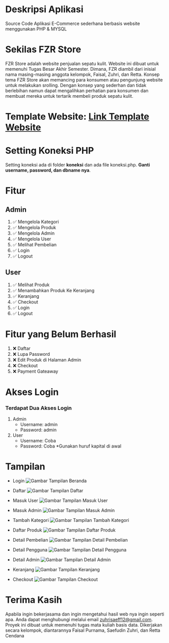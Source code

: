 # Deskripsi Aplikasi

Source Code Aplikasi E-Commerce sederhana berbasis website menggunakan PHP & MYSQL

# Sekilas FZR Store

FZR Store adalah website penjualan sepatu kulit. Website ini dibuat untuk memenuhi Tugas Besar Akhir Semester. Dimana, FZR diambil dari inisial nama masing-masing anggota kelompok, Faisal, Zuhri, dan Retta. Konsep tema FZR Store akan memancing para konsumen atau pengunjung website untuk melakukan srolling. Dengan konsep yang sederhan dan tidak berlebihan namun dapat mengalihkan perhatian para konsumen dan membuat mereka untuk tertarik membeli produk sepatu kulit. 

# Template Website: [Link Template Website](https://html.design/download/famms-ecommerce-html-template/ "Template")

# Setting Koneksi PHP

Setting koneksi ada di folder **koneksi** dan ada file koneksi.php. **Ganti username, password, dan dbname nya**.

# Fitur

## Admin
1. ✅ Mengelola Kategori
2. ✅ Mengelola Produk
3. ✅ Mengelola Admin
4. ✅ Mengelola User
5. ✅ Melihat Pembelian
6. ✅ Login
7. ✅ Logout

## User
1. ✅ Melihat Produk
2. ✅ Menambahkan Produk Ke Keranjang
3. ✅ Keranjang
4. ✅ Checkout
5. ✅ Login
6. ✅ Logout

# Fitur yang Belum Berhasil
1. ❌ Daftar
2. ❌ Lupa Password
3. ❌ Edit Produk di Halaman Admin
4. ❌ Checkout
5. ❌ Payment Gateaway    

# Akses Login

### Terdapat Dua Akses Login

1. Admin
   * Username: admin
   * Password: admin
2. User
   * Username: Coba
   * Password: Coba
   *Gunakan huruf kapital di awal

# Tampilan

* Login
![Gambar Tampilan Beranda](https://github.com/SaefudinZuhri1/FZRStore/blob/main/images/readme/Screenshot%20(8).png)

* Daftar
![Gambar Tampilan Daftar](https://github.com/SaefudinZuhri1/FZRStore/blob/main/images/readme/Screenshot%20(9).png)

* Masuk User
![Gambar Tampilan Masuk User](https://github.com/SaefudinZuhri1/FZRStore/blob/main/images/readme/Screenshot%20(10).png)

* Masuk Admin
![Gambar Tampilan Masuk Admin](https://github.com/SaefudinZuhri1/FZRStore/blob/main/images/readme/Screenshot%20(11).png)

* Tambah Kategori
![Gambar Tampilan Tambah Kategori](https://github.com/SaefudinZuhri1/FZRStore/blob/main/images/readme/Screenshot%20(12).png)

* Daftar Produk
![Gambar Tampilan Daftar Produk](https://github.com/SaefudinZuhri1/FZRStore/blob/main/images/readme/Screenshot%20(13).png)

* Detail Pembelian
![Gambar Tampilan Detail Pembelian](https://github.com/SaefudinZuhri1/FZRStore/blob/main/images/readme/Screenshot%20(15).png)

* Detail Pengguna
![Gambar Tampilan Detail Pengguna](https://github.com/SaefudinZuhri1/FZRStore/blob/main/images/readme/Screenshot%20(16).png)

* Detail Admin
![Gambar Tampilan Detail Admin](https://github.com/SaefudinZuhri1/FZRStore/blob/main/images/readme/Screenshot%20(17).png)

* Keranjang
![Gambar Tampilan Keranjang](https://github.com/SaefudinZuhri1/FZRStore/blob/main/images/readme/Screenshot%20(18).png)

* Checkout
![Gambar Tampilan Checkout](https://github.com/SaefudinZuhri1/FZRStore/blob/main/images/readme/Screenshot%20(19).png)

# Terima Kasih
Apabila ingin bekerjasama dan ingin mengetahui hasil web nya ingin seperti apa. Anda dapat menghubungi melalui email zuhrisaeff12@gmail.com. Proyek ini dibuat untuk memenuhi tugas mata kuliah basis data. Dikerjakan secara kelompok, diantarannya Faisal Purnama, Saefudin Zuhri, dan Retta Cendana





